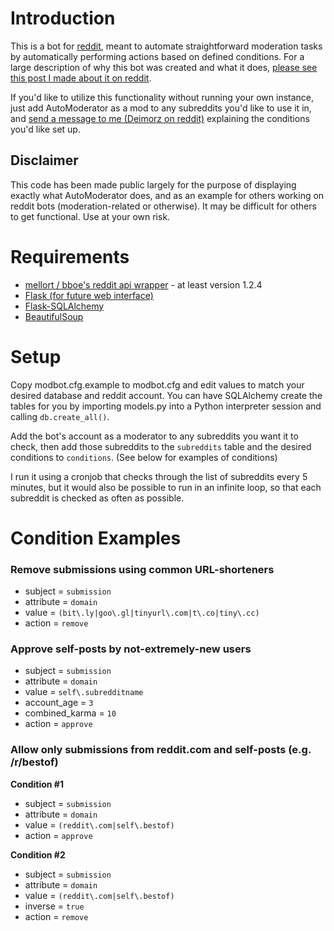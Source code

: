 # Introduction
This is a bot for [reddit](http://www.reddit.com), meant to automate straightforward moderation tasks by automatically performing actions based on defined conditions. For a large description of why this bot was created and what it does, [please see this post I made about it on reddit](http://www.reddit.com/r/TheoryOfReddit/comments/onl2u/automoderator_a_bot_for_automating/).

If you'd like to utilize this functionality without running your own instance, just add AutoModerator as a mod to any subreddits you'd like to use it in, and [send a message to me (Deimorz on reddit)](http://www.reddit.com/message/compose/?to=Deimorz) explaining the conditions you'd like set up.

## Disclaimer

This code has been made public largely for the purpose of displaying exactly what AutoModerator does, and as an example for others working on reddit bots (moderation-related or otherwise). It may be difficult for others to get functional. Use at your own risk.

# Requirements
* [mellort / bboe's reddit api wrapper](http://pypi.python.org/pypi/reddit)  - at least version 1.2.4
* [Flask (for future web interface)](http://pypi.python.org/pypi/Flask)
* [Flask-SQLAlchemy](http://pypi.python.org/pypi/Flask-SQLAlchemy)
* [BeautifulSoup](http://pypi.python.org/pypi/BeautifulSoup)

# Setup
Copy modbot.cfg.example to modbot.cfg and edit values to match your desired database and reddit account. You can have SQLAlchemy create the tables for you by importing models.py into a Python interpreter session and calling `db.create_all()`.

Add the bot's account as a moderator to any subreddits you want it to check, then add those subreddits to the `subreddits` table and the desired conditions to `conditions`. (See below for examples of conditions)

I run it using a cronjob that checks through the list of subreddits every 5 minutes, but it would also be possible to run in an infinite loop, so that each subreddit is checked as often as possible.

# Condition Examples

### Remove submissions using common URL-shorteners

* subject = `submission`
* attribute = `domain`
* value = `(bit\.ly|goo\.gl|tinyurl\.com|t\.co|tiny\.cc)`
* action = `remove`

### Approve self-posts by not-extremely-new users 

* subject = `submission`
* attribute = `domain`
* value = `self\.subredditname`
* account\_age = `3`
* combined\_karma = `10`
* action = `approve`

### Allow only submissions from reddit.com and self-posts (e.g. /r/bestof)

**Condition #1**

* subject = `submission`
* attribute = `domain`
* value = `(reddit\.com|self\.bestof)`
* action = `approve`

**Condition #2**

* subject = `submission`
* attribute = `domain`
* value = `(reddit\.com|self\.bestof)`
* inverse = `true`
* action = `remove`


